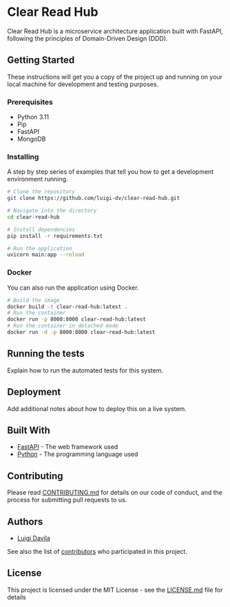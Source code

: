 # Clear Read Hub

Clear Read Hub is a microservice architecture application built with FastAPI, following the principles of Domain-Driven Design (DDD).

## Getting Started

These instructions will get you a copy of the project up and running on your local machine for development and testing purposes.

### Prerequisites

- Python 3.11
- Pip
- FastAPI
- MongoDB

### Installing

A step by step series of examples that tell you how to get a development environment running.

```bash
# Clone the repository
git clone https://github.com/luigi-dv/clear-read-hub.git

# Navigate into the directory
cd clear-read-hub

# Install dependencies
pip install -r requirements.txt

# Run the application
uvicorn main:app --reload
```

### Docker

You can also run the application using Docker.

```bash
# Build the image
docker build -t clear-read-hub:latest .
# Run the container
docker run -p 8000:8000 clear-read-hub:latest
# Run the container in detached mode
docker run -d -p 8000:8000 clear-read-hub:latest
 ```


## Running the tests

Explain how to run the automated tests for this system.

## Deployment

Add additional notes about how to deploy this on a live system.

## Built With

- [FastAPI](https://fastapi.tiangolo.com/) - The web framework used
- [Python](https://www.python.org/) - The programming language used

## Contributing

Please read [CONTRIBUTING.md](https://github.com/luigi-dv/clear-read-hub/blob/main/CONTRIBUTING.md) for details on our code of conduct, and the process for submitting pull requests to us.

## Authors

- [Luigi Davila](https://github.com/luigi-dv)

See also the list of [contributors](https://github.com/luigi-dv/clear-read-hub/contributors) who participated in this project.

## License

This project is licensed under the MIT License - see the [LICENSE.md](https://github.com/yourusername/clear-read-hub/blob/main/LICENSE.md) file for details

